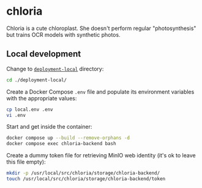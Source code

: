 # chloria
Chloria is a cute chloroplast. She doesn't perform regular "photosynthesis" but trains OCR models with synthetic photos.

## Local development
Change to [`deployment-local`](./deployment-local/) directory:
```bash
cd ./deployment-local/
```

Create a Docker Compose `.env` file and populate its environment variables with the appropriate values:
```bash
cp local.env .env
vi .env
```

Start and get inside the container:
```bash
docker compose up --build --remove-orphans -d
docker compose exec chloria-backend bash
```

Create a dummy token file for retrieving MinIO web identity (it's ok to leave this file empty):
```bash
mkdir -p /usr/local/src/chloria/storage/chloria-backend/
touch /usr/local/src/chloria/storage/chloria-backend/token
```

